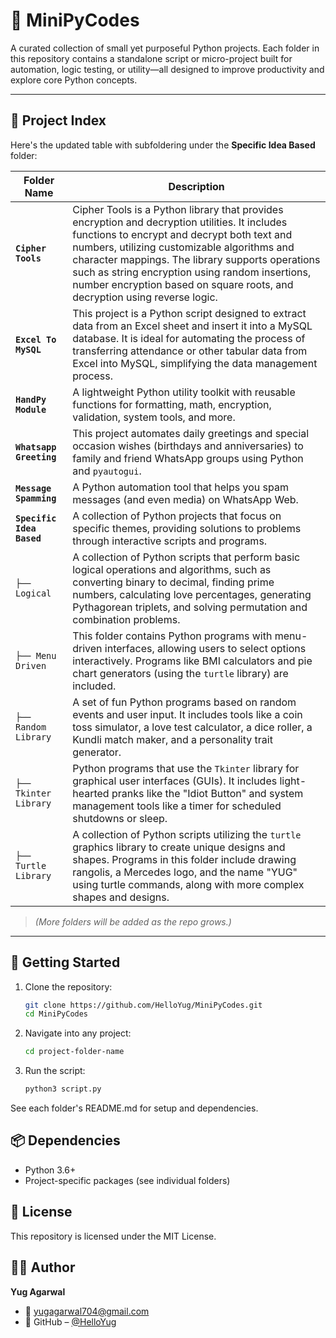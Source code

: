 # 🐍 MiniPyCodes

A curated collection of small yet purposeful Python projects. Each folder in this repository contains a standalone script or micro-project built for automation, logic testing, or utility—all designed to improve productivity and explore core Python concepts.

---

## 📂 Project Index

Here's the updated table with subfoldering under the **Specific Idea Based** folder:

| Folder Name               | Description|
| ------------------------- | --------------------------------------------------------------------------------------------------------------------------------------------------------------------------------------------------------------------------------------------------------------------------------------------------------------------------------------------------------------------------------- |
| **`Cipher Tools`**            | Cipher Tools is a Python library that provides encryption and decryption utilities. It includes functions to encrypt and decrypt both text and numbers, utilizing customizable algorithms and character mappings. The library supports operations such as string encryption using random insertions, number encryption based on square roots, and decryption using reverse logic. |
| **`Excel To MySQL`**          | This project is a Python script designed to extract data from an Excel sheet and insert it into a MySQL database. It is ideal for automating the process of transferring attendance or other tabular data from Excel into MySQL, simplifying the data management process.|
| **`HandPy Module`**           | A lightweight Python utility toolkit with reusable functions for formatting, math, encryption, validation, system tools, and more.|
| **`Whatsapp Greeting`**       | This project automates daily greetings and special occasion wishes (birthdays and anniversaries) to family and friend WhatsApp groups using Python and `pyautogui`.                                                                                                                           |
| **`Message Spamming`**        | A Python automation tool that helps you spam messages (and even media) on WhatsApp Web.|
| **`Specific Idea Based`** | A collection of Python projects that focus on specific themes, providing solutions to problems through interactive scripts and programs.|
| `├── Logical`             | A collection of Python scripts that perform basic logical operations and algorithms, such as converting binary to decimal, finding prime numbers, calculating love percentages, generating Pythagorean triplets, and solving permutation and combination problems.|
| `├── Menu Driven`         | This folder contains Python programs with menu-driven interfaces, allowing users to select options interactively. Programs like BMI calculators and pie chart generators (using the `turtle` library) are included.|
| `├── Random Library`      | A set of fun Python programs based on random events and user input. It includes tools like a coin toss simulator, a love test calculator, a dice roller, a Kundli match maker, and a personality trait generator.|
| `├── Tkinter Library`     | Python programs that use the `Tkinter` library for graphical user interfaces (GUIs). It includes light-hearted pranks like the "Idiot Button" and system management tools like a timer for scheduled shutdowns or sleep.|
| `├── Turtle Library`      | A collection of Python scripts utilizing the `turtle` graphics library to create unique designs and shapes. Programs in this folder include drawing rangolis, a Mercedes logo, and the name "YUG" using turtle commands, along with more complex shapes and designs.                                                                                                              |


> *(More folders will be added as the repo grows.)*

---

## 🚀 Getting Started

1. Clone the repository:
   ```bash
   git clone https://github.com/HelloYug/MiniPyCodes.git
   cd MiniPyCodes
   ```
2. Navigate into any project:
    ```bash
    cd project-folder-name
    ```
3. Run the script:
    ```bash
    python3 script.py
    ```

See each folder's README.md for setup and dependencies.

## 📦 Dependencies
- Python 3.6+
- Project-specific packages (see individual folders)

## 📄 License
This repository is licensed under the MIT License.

## 👨‍💻 Author

**Yug Agarwal**
- 📧 [yugagarwal704@gmail.com](mailto:yugagarwal704@gmail.com)
- 🔗 GitHub – [@HelloYug](https://github.com/HelloYug)